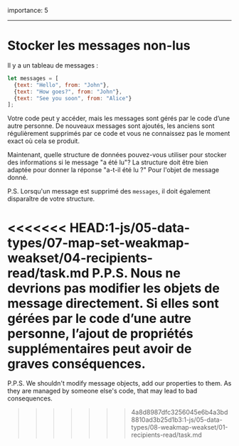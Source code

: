 importance: 5

---

# Stocker les messages non-lus

Il y a un tableau de messages :

```js
let messages = [
  {text: "Hello", from: "John"},
  {text: "How goes?", from: "John"},
  {text: "See you soon", from: "Alice"}
];
```

Votre code peut y accéder, mais les messages sont gérés par le code d’une autre personne. De nouveaux messages sont ajoutés, les anciens sont régulièrement supprimés par ce code et vous ne connaissez pas le moment exact où cela se produit.

Maintenant, quelle structure de données pouvez-vous utiliser pour stocker des informations si le message "a été lu"? La structure doit être bien adaptée pour donner la réponse "a-t-il été lu ?" Pour l'objet de message donné.

P.S. Lorsqu'un message est supprimé des `messages`, il doit également disparaître de votre structure.

<<<<<<< HEAD:1-js/05-data-types/07-map-set-weakmap-weakset/04-recipients-read/task.md
P.P.S. Nous ne devrions pas modifier les objets de message directement. Si elles sont gérées par le code d’une autre personne, l’ajout de propriétés supplémentaires peut avoir de graves conséquences.
=======
P.P.S. We shouldn't modify message objects, add our properties to them. As they are managed by someone else's code, that may lead to bad consequences.
>>>>>>> 4a8d8987dfc3256045e6b4a3bd8810ad3b25d1b3:1-js/05-data-types/08-weakmap-weakset/01-recipients-read/task.md
